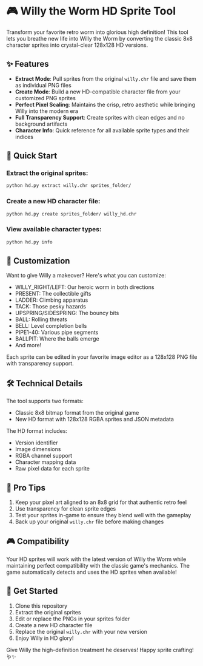 # 🎮 Willy the Worm HD Sprite Tool

Transform your favorite retro worm into glorious high definition! This tool lets you breathe new life into Willy the Worm by converting the classic 8x8 character sprites into crystal-clear 128x128 HD versions.

## ✨ Features

- **Extract Mode**: Pull sprites from the original `willy.chr` file and save them as individual PNG files
- **Create Mode**: Build a new HD-compatible character file from your customized PNG sprites
- **Perfect Pixel Scaling**: Maintains the crisp, retro aesthetic while bringing Willy into the modern era
- **Full Transparency Support**: Create sprites with clean edges and no background artifacts
- **Character Info**: Quick reference for all available sprite types and their indices

## 🎯 Quick Start

### Extract the original sprites:
```bash
python hd.py extract willy.chr sprites_folder/
```

### Create a new HD character file:
```bash
python hd.py create sprites_folder/ willy_hd.chr
```

### View available character types:
```bash
python hd.py info
```

## 🎨 Customization

Want to give Willy a makeover? Here's what you can customize:

- WILLY_RIGHT/LEFT: Our heroic worm in both directions
- PRESENT: The collectible gifts
- LADDER: Climbing apparatus
- TACK: Those pesky hazards
- UPSPRING/SIDESPRING: The bouncy bits
- BALL: Rolling threats
- BELL: Level completion bells
- PIPE1-40: Various pipe segments
- BALLPIT: Where the balls emerge
- And more!

Each sprite can be edited in your favorite image editor as a 128x128 PNG file with transparency support.

## 🛠️ Technical Details

The tool supports two formats:
- Classic 8x8 bitmap format from the original game
- New HD format with 128x128 RGBA sprites and JSON metadata

The HD format includes:
- Version identifier
- Image dimensions
- RGBA channel support
- Character mapping data
- Raw pixel data for each sprite

## 🌟 Pro Tips

1. Keep your pixel art aligned to an 8x8 grid for that authentic retro feel
2. Use transparency for clean sprite edges
3. Test your sprites in-game to ensure they blend well with the gameplay
4. Back up your original `willy.chr` file before making changes

## 🎮 Compatibility

Your HD sprites will work with the latest version of Willy the Worm while maintaining perfect compatibility with the classic game's mechanics. The game automatically detects and uses the HD sprites when available!

## 🚀 Get Started

1. Clone this repository
2. Extract the original sprites
3. Edit or replace the PNGs in your sprites folder
4. Create a new HD character file
5. Replace the original `willy.chr` with your new version
6. Enjoy Willy in HD glory!

Give Willy the high-definition treatment he deserves! Happy sprite crafting! 🪱✨